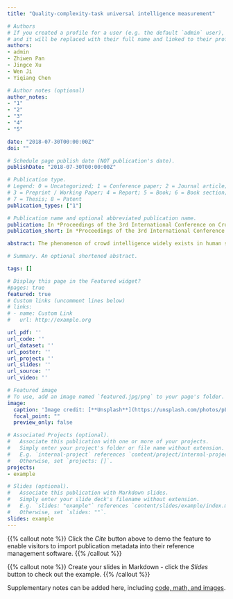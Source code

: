 ```yaml
---
title: "Quality-complexity-task universal intelligence measurement"

# Authors
# If you created a profile for a user (e.g. the default `admin` user), write the username (folder name) here 
# and it will be replaced with their full name and linked to their profile.
authors:
- admin
- Zhiwen Pan
- Jingce Xu
- Wen Ji 
- Yiqiang Chen 

# Author notes (optional)
author_notes:
- "1"
- "2"
- "3"
- "4"
- "5"

date: "2018-07-30T00:00:00Z"
doi: ""

# Schedule page publish date (NOT publication's date).
publishDate: "2018-07-30T00:00:00Z"

# Publication type.
# Legend: 0 = Uncategorized; 1 = Conference paper; 2 = Journal article;
# 3 = Preprint / Working Paper; 4 = Report; 5 = Book; 6 = Book section;
# 7 = Thesis; 8 = Patent
publication_types: ["1"]

# Publication name and optional abbreviated publication name.
publication: In *Proceedings of the 3rd International Conference on Crowd Science and Engineering*
publication_short: In *Proceedings of the 3rd International Conference on Crowd Science and Engineering*

abstract: The phenomenon of crowd intelligence widely exists in human society.As human beings enter the network age, the phenomenon of crowd intelligence is becoming more extensive and complex. These intelligent agents (i.e., people, enterprises, government, intelligent equipment and goods)connect each other and form a large number of crowd network system.With the development of machine learning techniques, the crowd network is becoming more and more intelligent and autonomous in the physical space. Due to complexity and heterogeneity of the agent in the crowd network, how to reasonable optimize and evaluate the intelligence of crowd network is becoming a very important problem. In order to solve this problem,we propose a formalized and accurate intelligence measurement method named Quality-Complexity-Task(QCT) universal intelligence measurement. Like the human IQ test,we use a kind of intelligence test method to measure agent intelligence. To model this process of test, we design QCT agent-enviroment framework in which the agent and enviroment could interact with each other. We measure the intelligence of agent by evaluating the agents accumulated performance during the intelligence test. Our experiment demonstrate that the method of QCT can achieve the measurement of agent in the crowd network.

# Summary. An optional shortened abstract.

tags: []

# Display this page in the Featured widget?
#pages: true
featured: true
# Custom links (uncomment lines below)
# links:
# - name: Custom Link
#   url: http://example.org

url_pdf: ''
url_code: ''
url_dataset: ''
url_poster: ''
url_project: ''
url_slides: ''
url_source: ''
url_video: ''

# Featured image
# To use, add an image named `featured.jpg/png` to your page's folder. 
image:
  caption: 'Image credit: [**Unsplash**](https://unsplash.com/photos/pLCdAaMFLTE)'
  focal_point: ""
  preview_only: false

# Associated Projects (optional).
#   Associate this publication with one or more of your projects.
#   Simply enter your project's folder or file name without extension.
#   E.g. `internal-project` references `content/project/internal-project/index.md`.
#   Otherwise, set `projects: []`.
projects:
- example

# Slides (optional).
#   Associate this publication with Markdown slides.
#   Simply enter your slide deck's filename without extension.
#   E.g. `slides: "example"` references `content/slides/example/index.md`.
#   Otherwise, set `slides: ""`.
slides: example
---
```


{{% callout note %}}
Click the *Cite* button above to demo the feature to enable visitors to import publication metadata into their reference management software.
{{% /callout %}}

{{% callout note %}}
Create your slides in Markdown - click the *Slides* button to check out the example.
{{% /callout %}}

Supplementary notes can be added here, including [code, math, and images](https://wowchemy.com/docs/writing-markdown-latex/).
